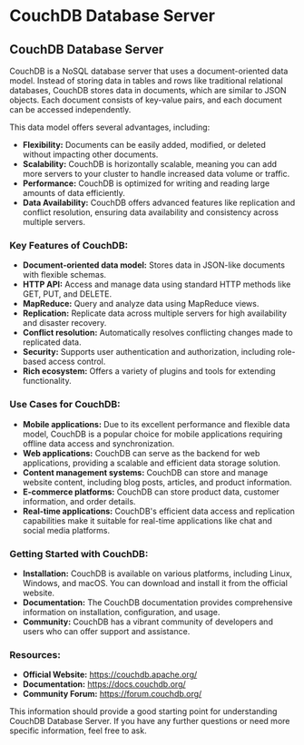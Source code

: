 # CouchDB Database Server
## CouchDB Database Server

CouchDB is a NoSQL database server that uses a document-oriented data model. Instead of storing data in tables and rows like traditional relational databases, CouchDB stores data in documents, which are similar to JSON objects. Each document consists of key-value pairs, and each document can be accessed independently. 

This data model offers several advantages, including:

* **Flexibility:** Documents can be easily added, modified, or deleted without impacting other documents.
* **Scalability:** CouchDB is horizontally scalable, meaning you can add more servers to your cluster to handle increased data volume or traffic.
* **Performance:** CouchDB is optimized for writing and reading large amounts of data efficiently.
* **Data Availability:** CouchDB offers advanced features like replication and conflict resolution, ensuring data availability and consistency across multiple servers.

### Key Features of CouchDB:

* **Document-oriented data model:** Stores data in JSON-like documents with flexible schemas.
* **HTTP API:** Access and manage data using standard HTTP methods like GET, PUT, and DELETE.
* **MapReduce:** Query and analyze data using MapReduce views.
* **Replication:** Replicate data across multiple servers for high availability and disaster recovery.
* **Conflict resolution:** Automatically resolves conflicting changes made to replicated data.
* **Security:** Supports user authentication and authorization, including role-based access control.
* **Rich ecosystem:** Offers a variety of plugins and tools for extending functionality.

### Use Cases for CouchDB:

* **Mobile applications:** Due to its excellent performance and flexible data model, CouchDB is a popular choice for mobile applications requiring offline data access and synchronization.
* **Web applications:** CouchDB can serve as the backend for web applications, providing a scalable and efficient data storage solution.
* **Content management systems:** CouchDB can store and manage website content, including blog posts, articles, and product information.
* **E-commerce platforms:** CouchDB can store product data, customer information, and order details.
* **Real-time applications:** CouchDB's efficient data access and replication capabilities make it suitable for real-time applications like chat and social media platforms.

### Getting Started with CouchDB:

* **Installation:** CouchDB is available on various platforms, including Linux, Windows, and macOS. You can download and install it from the official website.
* **Documentation:** The CouchDB documentation provides comprehensive information on installation, configuration, and usage.
* **Community:** CouchDB has a vibrant community of developers and users who can offer support and assistance.

### Resources:

* **Official Website:** https://couchdb.apache.org/
* **Documentation:** https://docs.couchdb.org/
* **Community Forum:** https://forum.couchdb.org/

This information should provide a good starting point for understanding CouchDB Database Server. If you have any further questions or need more specific information, feel free to ask.
